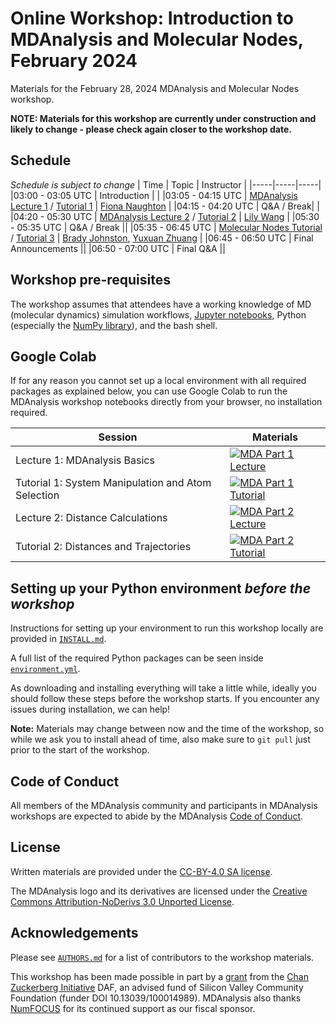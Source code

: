 # Online Workshop: Introduction to MDAnalysis and Molecular Nodes, February 2024
Materials for the February 28, 2024 MDAnalysis and Molecular Nodes workshop.

**NOTE: Materials for this workshop are currently under construction and likely to change - please check again closer to the workshop date.**

## Schedule
*Schedule is subject to change*
| Time | Topic | Instructor |
|-----|-----|-----|
|03:00 - 03:05 UTC | Introduction | |
|03:05 - 04:15 UTC | [MDAnalysis Lecture 1](https://github.com/MDAnalysis/MDAnalysisWorkshop-Intro0.5Day/blob/feb24-ws/notebooks/Lecture1_MDAnalysisBasics.ipynb) / [Tutorial 1](https://github.com/MDAnalysis/MDAnalysisWorkshop-Intro0.5Day/blob/oct23-ws/notebooks/Tutorial1_System_Manipulation.ipynb) | [Fiona Naughton](https://github.com/fiona-naughton) |
|04:15 - 04:20 UTC | Q&A / Break| |
|04:20 - 05:30 UTC | [MDAnalysis Lecture 2](https://github.com/MDAnalysis/MDAnalysisWorkshop-Intro0.5Day/blob/oct23-ws/notebooks/Lecture2_Distance_calculations.ipynb) / [Tutorial 2](https://github.com/MDAnalysis/MDAnalysisWorkshop-Intro0.5Day/blob/oct23-ws/notebooks/Tutorial2_Distances_Trajectories.ipynb) | [Lily Wang](https://github.com/lilyminium) | 
|05:30 - 05:35 UTC | Q&A / Break ||
|05:35 - 06:45 UTC | [Molecular Nodes Tutorial](https://github.com/MDAnalysis/MDAnalysisWorkshop-Intro0.5Day/blob/feb24-ws/blender/MolecularNodes.md) / [Tutorial 3](https://github.com/MDAnalysis/MDAnalysisWorkshop-Intro0.5Day/blob/feb24-ws/blender/Interactive_Blender_Notebook.ipynb) | [Brady Johnston](https://github.com/BradyAJohnston), [Yuxuan Zhuang](https://github.com/yuxuanzhuang) |
|06:45 - 06:50 UTC | Final Announcements ||
|06:50 - 07:00 UTC | Final Q&A ||

## Workshop pre-requisites

The workshop assumes that attendees have a working knowledge of MD (molecular dynamics) simulation workflows, [Jupyter notebooks][1], Python (especially the [NumPy library][2]), and the bash shell.


## Google Colab


If for any reason you cannot set up a local environment with all required packages as explained below, you can use Google Colab to run the MDAnalysis workshop notebooks directly from your browser, no installation required. 

| Session                 | Materials |
|-------------------------|-----------|
| Lecture 1: MDAnalysis Basics| [![MDA Part 1 Lecture](https://colab.research.google.com/assets/colab-badge.svg)](https://colab.research.google.com/github/MDAnalysis/MDAnalysisWorkshop-Intro0.5Day/blob/feb24-ws/notebooks/Lecture1_MDAnalysisBasics.ipynb) |
| Tutorial 1: System Manipulation and Atom Selection  | [![MDA Part 1 Tutorial](https://colab.research.google.com/assets/colab-badge.svg)](https://colab.research.google.com/github/MDAnalysis/MDAnalysisWorkshop-Intro0.5Day/blob/feb24-ws/notebooks/Tutorial1_System_Manipulation.ipynb) |
| Lecture 2: Distance Calculations | [![MDA Part 2 Lecture](https://colab.research.google.com/assets/colab-badge.svg)](https://colab.research.google.com/github/MDAnalysis/MDAnalysisWorkshop-Intro0.5Day/blob/feb24-ws/notebooks/Lecture2_Distance_calculations.ipynb) |
| Tutorial 2: Distances and Trajectories | [![MDA Part 2 Tutorial](https://colab.research.google.com/assets/colab-badge.svg)](https://colab.research.google.com/github/MDAnalysis/MDAnalysisWorkshop-Intro0.5Day/blob/feb24-ws/notebooks/Tutorial2_Distances_Trajectories.ipynb) |


## Setting up your Python environment *before the workshop*

<!--The workshop will be in a blended learning environment and hands-on. You will need a working installation of MDAnalysis and related packages including data to analyze in order to participate. The full installation may take up to about 1 GB of space (mostly for data, which you can delete after the workshop).--> 

Instructions for setting up your environment to run this workshop locally
are provided in [`INSTALL.md`](INSTALL.md).

A full list of the required Python packages can be seen inside [`environment.yml`](environment.yml).

As downloading and installing everything will take a little while, ideally you should follow these steps before the workshop starts. If you encounter any issues during installation, we can help!

**Note:** Materials may change between now and the time of the workshop, so while we ask you to install ahead of time, also make sure to `git pull` just prior to the start of the workshop.


## Code of Conduct

All members of the MDAnalysis community and participants in MDAnalysis workshops are expected to abide by the MDAnalysis [Code of Conduct](https://www.mdanalysis.org/pages/conduct/).

## License

Written materials are provided under the [CC-BY-4.0 SA license](LICENSE.md).

The MDAnalysis logo and its derivatives are licensed under the [Creative Commons Attribution-NoDerivs 3.0 Unported License](https://creativecommons.org/licenses/by-nd/3.0/deed.en).

## Acknowledgements

Please see [`AUTHORS.md`](AUTHORS.md) for a list of contributors to the workshop
materials.

This workshop has been made possible in part by a [grant](https://chanzuckerberg.com/eoss/proposals/mdanalysis-outreach-and-project-manager/) from the [Chan Zuckerberg Initiative](https://chanzuckerberg.com/) DAF, an advised fund of Silicon Valley Community Foundation (funder DOI 10.13039/100014989). MDAnalysis also thanks [NumFOCUS](https://numfocus.org/) for its continued support as our fiscal sponsor.

##
[1]: https://jupyter-notebook.readthedocs.io/en/stable/
[2]: https://numpy.org/
